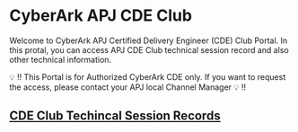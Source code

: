 # CyberArk APJ CDE Club
Welcome to CyberArk APJ Certified Delivery Engineer (CDE) Club Portal. In this protal, you can access APJ CDE Club technical session record and also other technical information. 

:bulb: :bangbang: This Portal is for Authorized CyberArk CDE only. If you want to request the access, please contact your APJ local Channel Manager :bulb: :bangbang: 


## [CDE Club Techincal Session Records](Technical_Session_Records.md)
